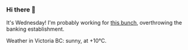 ### Hi there :wave:

It's Wednesday! I'm probably working for [this bunch](https://github.com/kohofinancial), overthrowing the banking establishment.

Weather in Victoria BC: sunny, at +10°C.
